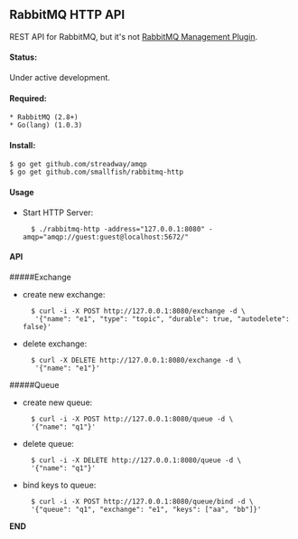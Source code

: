## RabbitMQ HTTP API

REST API for RabbitMQ, but it's not [RabbitMQ Management Plugin](http://www.rabbitmq.com/management.html).

#### Status:

Under active development.

#### Required:

    * RabbitMQ (2.8+)
    * Go(lang) (1.0.3)

#### Install:

    $ go get github.com/streadway/amqp
    $ go get github.com/smallfish/rabbitmq-http

#### Usage

* Start HTTP Server:

        $ ./rabbitmq-http -address="127.0.0.1:8080" -amqp="amqp://guest:guest@localhost:5672/"

#### API

#####Exchange

* create new exchange:
        
        $ curl -i -X POST http://127.0.0.1:8080/exchange -d \
         '{"name": "e1", "type": "topic", "durable": true, "autodelete": false}'
        
* delete exchange:

        $ curl -X DELETE http://127.0.0.1:8080/exchange -d \
         '{"name": "e1"}'

#####Queue

* create new queue:

        $ curl -i -X POST http://127.0.0.1:8080/queue -d \
        '{"name": "q1"}'
        
* delete queue:

        $ curl -i -X DELETE http://127.0.0.1:8080/queue -d \
        '{"name": "q1"}'
        
* bind keys to queue:

        $ curl -i -X POST http://127.0.0.1:8080/queue/bind -d \
        '{"queue": "q1", "exchange": "e1", "keys": ["aa", "bb"]}'

__END__
